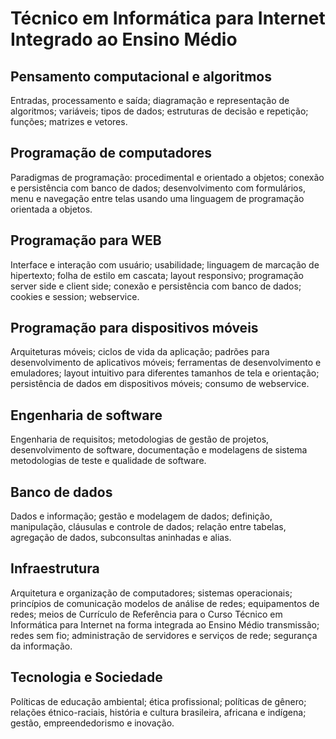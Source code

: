 # Técnico em Informática para Internet Integrado ao Ensino Médio

## Pensamento computacional e algoritmos
Entradas, processamento e saída; diagramação e representação de algoritmos; variáveis; tipos de dados; estruturas de decisão e repetição; funções; matrizes e vetores.

## Programação de computadores
Paradigmas de programação: procedimental e orientado a objetos; conexão e persistência com banco de dados; desenvolvimento com formulários, menu e navegação entre telas usando uma linguagem de programação orientada a objetos.

## Programação para WEB
Interface e interação com usuário; usabilidade; linguagem de marcação de hipertexto; folha de estilo em cascata; layout responsivo; programação server side e client side; conexão e persistência com banco de dados; cookies e session; webservice.

## Programação para dispositivos móveis
Arquiteturas móveis; ciclos de vida da aplicação; padrões para desenvolvimento de aplicativos móveis; ferramentas de desenvolvimento e emuladores; layout intuitivo para diferentes tamanhos de tela e orientação; persistência de dados em dispositivos móveis; consumo de webservice.

## Engenharia de software
Engenharia de requisitos; metodologias de gestão de projetos, desenvolvimento de software, documentação e modelagens de sistema metodologias de teste e qualidade de software.

## Banco de dados
Dados e informação; gestão e modelagem de dados; definição, manipulação, cláusulas e controle de dados; relação entre tabelas, agregação de dados, subconsultas aninhadas e alias.

## Infraestrutura
Arquitetura e organização de computadores; sistemas operacionais; princípios de comunicação modelos de análise de redes; equipamentos de redes; meios de Currículo de Referência para o Curso Técnico em Informática para Internet na forma integrada ao Ensino Médio transmissão; redes sem fio; administração de servidores e serviços de rede; segurança da informação.

## Tecnologia e Sociedade
Políticas de educação ambiental; ética profissional; políticas de gênero; relações étnico-raciais, história e cultura brasileira, africana e indígena; gestão, empreendedorismo e inovação.